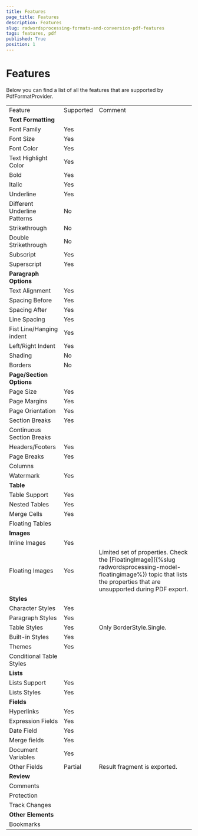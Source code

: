 ```yaml
---
title: Features
page_title: Features
description: Features
slug: radwordsprocessing-formats-and-conversion-pdf-features
tags: features, pdf
published: True
position: 1
---
```


# Features

Below you can find a list of all the features that are supported by PdfFormatProvider.

<table>
<tr>
<td>Feature</td>
<td>Supported </td>
<td>Comment</td>
</tr>
<tr>
<td><b>Text Formatting</b></td>
<td></td>
<td></td>
</tr>
<tr>
<td>
Font Family
</td>
<td>
Yes
</td>
<td></td>
</tr>
<tr>
<td>
Font Size
</td>
<td>
Yes
</td>
<td></td>
</tr>
<tr>
<td>
Font Color
</td>
<td>
Yes
</td>
<td></td>
</tr>
<tr>
<td>
Text Highlight Color
</td>
<td>
Yes
</td>
<td></td>
</tr>
<tr>
<td>
Bold
</td>
<td>
Yes
</td>
<td></td>
</tr>
<tr>
<td>
Italic
</td>
<td>
Yes
</td>
<td></td>
</tr>
<tr>
<td>
Underline
</td>
<td>
Yes
</td>
<td></td>
</tr>
<tr>
<td>
Different Underline Patterns
</td>
<td>
No
</td>
<td></td>
</tr>
<tr>
<td>
Strikethrough
</td>
<td>
No
</td>
<td></td>
</tr>
<tr>
<td>
Double Strikethrough
</td>
<td>
No
</td>
<td></td>
</tr>
<tr>
<td>
Subscript
</td>
<td>
Yes
</td>
<td></td>
</tr>
<tr>
<td>
Superscript
</td>
<td>
Yes
</td>
<td></td>
</tr>
<tr>
<td>
<b>Paragraph Options</b>
</td>
<td></td>
<td></td>
</tr>
<tr>
<td>
Text Alignment
</td>
<td>
Yes
</td>
<td></td>
</tr>
<tr>
<td>
Spacing Before
</td>
<td>
Yes
</td>
<td></td>
</tr>
<tr>
<td>
Spacing After
</td>
<td>
Yes
</td>
<td></td>
</tr>
<tr>
<td>
Line Spacing
</td>
<td>
Yes
</td>
<td></td>
</tr>
<tr>
<td>
Fist Line/Hanging indent
</td>
<td>
Yes
</td>
<td></td>
</tr>
<tr>
<td>
Left/Right Indent
</td>
<td>
Yes
</td>
<td></td>
</tr>
<tr>
<td>
Shading
</td>
<td>
No
</td>
<td></td>
</tr>
<tr>
<td>
Borders
</td>
<td>
No
</td>
<td></td>
</tr>
<tr>
<td>
<b>Page/Section Options</b>
</td>
<td></td>
<td></td>
</tr>
<tr>
<td>
Page Size
</td>
<td>
Yes
</td>
<td></td>
</tr>
<tr>
<td>
Page Margins
</td>
<td>
Yes
</td>
<td></td>
</tr>
<tr>
<td>
Page Orientation
</td>
<td>
Yes
</td>
<td></td>
</tr>
<tr>
<td>
Section Breaks
</td>
<td>
Yes
</td>
<td></td>
</tr>
<tr>
<td>
Continuous Section Breaks
</td>
<td></td>
<td></td>
</tr>
<tr>
<td>
Headers/Footers
</td>
<td>
Yes
</td>
<td></td>
</tr>
<tr>
<td>
Page Breaks
</td>
<td>
Yes
</td>
<td></td>
</tr>
<tr>
<td>
Columns
</td>
<td></td>
<td></td>
</tr>
<tr>
<td>
Watermark
</td>
<td>Yes</td>
<td></td>
</tr>
<tr>
<td>
<b>Table</b>
</td>
<td></td>
<td></td>
</tr>
<tr>
<td>
Table Support
</td>
<td>
Yes
</td>
<td></td>
</tr>
<tr>
<td>
Nested Tables
</td>
<td>
Yes
</td>
<td></td>
</tr>
<tr>
<td>
Merge Cells
</td>
<td>
Yes
</td>
<td></td>
</tr>
<tr>
<td>
Floating Tables
</td>
<td></td>
<td></td>
</tr>
<tr>
<td>
<b>Images</b>
</td>
<td></td>
<td></td>
</tr>
<tr>
<td>
Inline Images
</td>
<td>
Yes
</td>
<td></td>
</tr>
<tr>
<td>
Floating Images
</td>
<td>Yes</td>
<td>Limited set of properties. Check the [FloatingImage]({%slug radwordsprocessing-model-floatingimage%}) topic that lists the properties that are unsupported during PDF export.</td>
</tr>
<tr>
<td>
<b>Styles</b>
</td>
<td></td>
<td></td>
</tr>
<tr>
<td>
Character Styles
</td>
<td>
Yes
</td>
<td></td>
</tr>
<tr>
<td>
Paragraph Styles
</td>
<td>
Yes
</td>
<td></td>
</tr>
<tr>
<td>
Table Styles
</td>
<td>
Yes
</td>
<td>Only BorderStyle.Single.</td>
</tr>
<tr>
<td>
Built-in Styles
</td>
<td>
Yes
</td>
<td></td>
</tr>
<tr>
<td>
Themes
</td>
<td>
Yes
</td>
<td></td>
</tr>
<tr>
<td>
Conditional Table Styles
</td>
<td></td>
<td></td>
</tr>
<tr>
<td>
<b>Lists</b>
</td>
<td></td>
<td></td>
</tr>
<tr>
<td>
Lists Support
</td>
<td>
Yes
</td>
<td></td>
</tr>
<tr>
<td>
Lists Styles
</td>
<td>
Yes
</td>
<td></td>
</tr>
<tr>
<td>
<b>Fields</b>
</td>
<td></td>
<td></td>
</tr>
<tr>
<td>
Hyperlinks
</td>
<td>
Yes
</td>
<td></td>
</tr>
<tr>
<td>
Expression Fields
</td>
<td>
Yes
</td>
<td></td>
</tr>
<tr>
<td>
Date Field
</td>
<td>
Yes
</td>
<td></td>
</tr>
<tr>
<td>
Merge fields
</td>
<td>
Yes
</td>
<td></td>
</tr>
<tr>
<td>
Document Variables
</td>
<td>
Yes
</td>
<td></td>
</tr>
<tr>
<td>
Other Fields
</td>
<td>
Partial
</td>
<td>
Result fragment is exported.
</td>
</tr>
<tr>
<td>
<b>Review</b>
</td>
<td></td>
<td></td>
</tr>
<tr>
<td>
Comments
</td>
<td></td>
<td></td>
</tr>
<tr>
<td>
Protection
</td>
<td></td>
<td></td>
</tr>
<tr>
<td>
Track Changes
</td>
<td></td>
<td></td>
</tr>
<tr>
<td>
<b>Other Elements</b>
</td>
<td></td>
<td></td>
</tr>
<tr>
<td>
Bookmarks
</td>
<td></td>
<td></td>
</tr>
</table>
